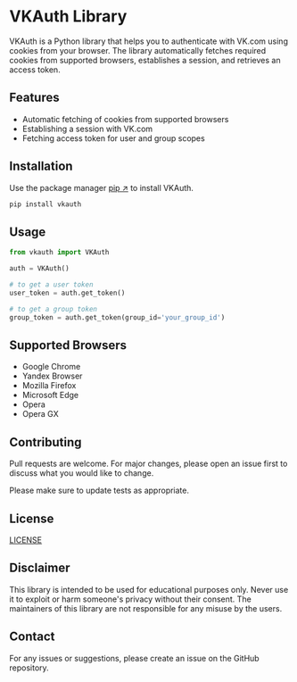 # VKAuth Library

VKAuth is a Python library that helps you to authenticate with VK.com using cookies from your browser. The library automatically fetches required cookies from supported browsers, establishes a session, and retrieves an access token.

## Features

- Automatic fetching of cookies from supported browsers
- Establishing a session with VK.com
- Fetching access token for user and group scopes

## Installation

Use the package manager [pip ↗](https://pypi.org/project/vkauth/) to install VKAuth.

```bash
pip install vkauth
```

## Usage

```python
from vkauth import VKAuth

auth = VKAuth()

# to get a user token
user_token = auth.get_token()

# to get a group token
group_token = auth.get_token(group_id='your_group_id')
```

## Supported Browsers

- Google Chrome
- Yandex Browser
- Mozilla Firefox
- Microsoft Edge
- Opera
- Opera GX

## Contributing
Pull requests are welcome. For major changes, please open an issue first to discuss what you would like to change.

Please make sure to update tests as appropriate.

## License
[LICENSE](MIT)

## Disclaimer
This library is intended to be used for educational purposes only. Never use it to exploit or harm someone's privacy without their consent. The maintainers of this library are not responsible for any misuse by the users.

## Contact
For any issues or suggestions, please create an issue on the GitHub repository.